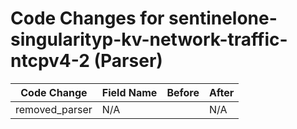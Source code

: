 # Code Changes for sentinelone-singularityp-kv-network-traffic-ntcpv4-2 (Parser)

| Code Change | Field Name | Before | After |
|-------------|------------|--------|-------|
| removed_parser | N/A |  | N/A |